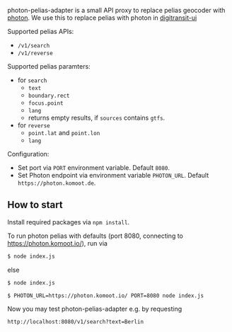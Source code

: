photon-pelias-adapter is a small API proxy to replace pelias geocoder with [photon](https://photon.komoot.de).
We use this to replace pelias with photon in [digitransit-ui](https://github.com/HSLdevcom/digitransit-ui/)

Supported pelias APIs:

* `/v1/search`
* `/v1/reverse`

Supported pelias paramters:
* for `search`
	* `text`
	* `boundary.rect`
	* `focus.point`
	* `lang`
	* returns empty results, if `sources` contains `gtfs`.
* for `reverse`
	* `point.lat` and `point.lon`
	* `lang`

Configuration:

* Set port via `PORT` environment variable. Default `8080`.
* Set Photon endpoint via environment variable `PHOTON_URL`. Default `https://photon.komoot.de`.

## How to start

Install required packages via `npm install`.

To run photon pelias with defaults (port 8080, connecting to https://photon.komoot.io/), run via

``` sh
$ node index.js
```

else

``` sh
$ node index.js
```

```
$ PHOTON_URL=https://photon.komoot.io/ PORT=8080 node index.js
```

Now you may test photon-pelias-adapter e.g. by requesting

```
http://localhost:8080/v1/search?text=Berlin
```
